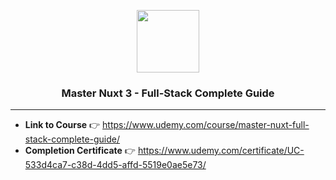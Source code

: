 <p align="center">
  <a href="https://skillicons.dev">
    <img height=100 src="https://skillicons.dev/icons?i=vue,nuxt,supabase" />
  </a>
</p>
<h3 align="center">Master Nuxt 3 - Full-Stack Complete Guide</h3>
<hr>

- **Link to Course** 👉 https://www.udemy.com/course/master-nuxt-full-stack-complete-guide/
- **Completion Certificate** 👉 https://www.udemy.com/certificate/UC-533d4ca7-c38d-4dd5-affd-5519e0ae5e73/
